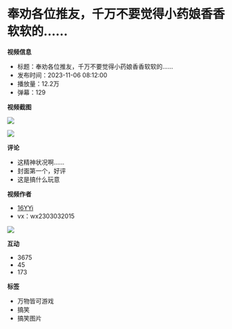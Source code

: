 # 奉劝各位推友，千万不要觉得小药娘香香软软的……

**视频信息**

*   标题：奉劝各位推友，千万不要觉得小药娘香香软软的……
*   发布时间：2023-11-06 08:12:00
*   播放量：12.2万
*   弹幕：129

**视频截图**

![](//i1.hdslb.com/bfs/archive/414102ebf80ab75da5cabcc2710efc3b8dd9b77b.jpg@100w_100h_1c.webp)

![](//i1.hdslb.com/bfs/archive/414102ebf80ab75da5cabcc2710efc3b8dd9b77b.jpg@518w_290h_1c_!web-video-share-cover.webp)

**评论**

*   这精神状况啊……
*   封面第一个，好评
*   这是搞什么玩意

**视频作者**

*   [16YYi](//space.bilibili.com/2113200849)
*   vx：wx2303032015

![](https://i0.hdslb.com/bfs/garb/item/33e2e72d9a0c855f036b4cb55448f44af67a0635.png@.webp)

**互动**

*   3675
*   45
*   173

**标签**

*   万物皆可游戏
*   搞笑
*   搞笑图片
